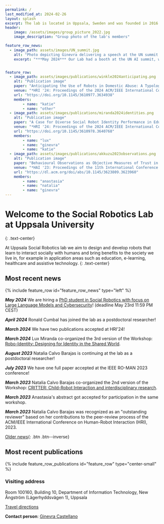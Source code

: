 ```yaml
---
permalink: /
last_modified_at: 2024-02-26
layout: splash
excerpt: The lab is located in Uppsala, Sweden and was founded in 2016 by Ginevra Castellano.
header:
    image: /assets/images/group_picture_2022.jpg
    image_description: "Group photo of the lab's members"

feature_row_news:
  - image_path: assets/images/UN_summit.jpg
    alt: "Photo depicting Ginevra delivering a speech at the UN summit on AI"
    excerpt: "***May 2024*** Our Lab had a booth at the UN AI summit, where Ginevra also delivered a speech!"


feature_row:
  - image_path: assets/images/publications/winkle2024anticipating.png
    alt: "Publication image"
    paper: "Anticipating the Use of Robots in Domestic Abuse: A Typology of Robot Facilitated Abuse to Support Risk Assessment and Mitigation in Human-Robot Interaction"
    venue: "*HRI '24: Proceedings of the 2024 ACM/IEEE International Conference on Human-Robot Interaction*"
    url: "https://doi.org/10.1145/3610977.3634938"
    members:
        - name: "katie"
        - name: "other"
  - image_path: assets/images/publications/miranda2024identities.png
    alt: "Publication image"
    paper: "A Case for Diverse Social Robot Identity Performance in Education"
    venue: "*HRI '24: Proceedings of the 2024 ACM/IEEE International Conference on Human-Robot Interaction*"
    url: "https://doi.org/10.1145/3610978.3640768"
    members:
        - name: "lux"
        - name: "ginevra"
        - name: "katie"
  - image_path: assets/images/publications/akkuzu2023observations.png
    alt: "Publication image"
    paper: "Behavioural Observations as Objective Measures of Trust in Child-Robot Interaction: Mutual Gaze"
    venue: "*HAI '23: Proceedings of the 11th International Conference on Human-Agent Interaction*"
    url: "https://dl.acm.org/doi/abs/10.1145/3623809.3623960"
    members:
        - name: "anastasia"
        - name: "natalia"
        - name: "ginevra"
---
```


# Welcome to the Social Robotics Lab at Uppsala University
{: .text-center}

At Uppsala Social Robotics lab we aim to design and develop robots that learn to interact socially with humans and bring benefits to the society we live in, for example in application areas such as education, e-learning, healthcare and assistive technology.
{: .text-center}

## Most recent news
{% include feature_row id="feature_row_news" type="left" %}

***May 2024*** We are hiring a [PhD student in Social Robotics with focus on Large Language Models and Cybersecurity](https://uu.varbi.com/en/what:job/jobID:724473/type:job/where:4/apply:1)! (deadline May 23rd 11:59 PM CEST)

***April 2024*** Ronald Cumbal has joined the lab as a postdoctoral researcher!

***March 2024*** We have two publications accepted at HRI'24!

***March 2024*** Lux Miranda co-organized the 3rd version of the Workshop: [Robo-Identity: Designing for Identity in the Shared World](https://sites.google.com/view/hri2024workshop-robo-identity3/home).

***August 2023*** Natalia Calvo Barajas is continuing at the lab as a postdoctoral researcher!

***July 2023*** We have one full paper accepted at the IEEE RO-MAN 2023 conference!

***March 2023*** Natalia Calvo Barajas co-organized the 2nd version of the Workshop: [CRITTER: Child-Robot Interaction and interdisciplinary research](https://child-robot-interaction.github.io).

***March 2023*** Anastasia's abstract got accepted for participation in the same workshop.

***March 2023*** Natalia Calvo Barajas was recognized as an "outstanding reviewer" based on her contributions to the peer-review process of the ACM/IEEE International Conference on Human-Robot Interaction (HRI), 2023.

[Older news](old_news){: .btn .btn--inverse}

## Most recent publications
{% include feature_row_publications id="feature_row" type="center-small" %}

### Visiting address
 
Room 100160, Building 10,
Department of Information Technology,
New Ångström (Lägerhyddsvägen 1),
Uppsala
 
[Travel directions](http://www.it.uu.se/contact)
 
**Contact person**: [Ginevra Castellano](https://www.katalog.uu.se/profile/?id=N14-947)
